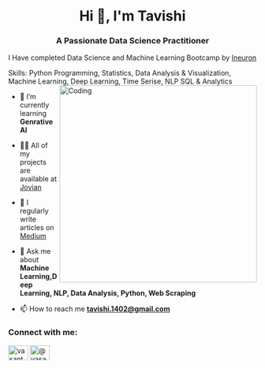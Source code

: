 <h1 align="center">Hi 👋, I'm Tavishi </h1>
<h3 align="center">A Passionate Data Science Practitioner</h3>

<p>I Have completed Data Science and Machine Learning Bootcamp by <a href="https://jovian.com/tavishi-1402">Ineuron</a></p>
<p>
Skills: Python Programming, Statistics, Data Analysis & Visualization, Machine Learning, Deep Learning, Time Serise, NLP SQL & Analytics







  





<img align="right" alt="Coding" width="400" src="https://i.pinimg.com/originals/54/e3/7d/54e37d8074ebcde1d96c77d7b2a7f310.gif">


- 🌱 I’m currently learning **Genrative AI**

- 👨‍💻 All of my projects are available at [Jovian](http://jovian.ai/tavishi-1402)

- 📝 I regularly write articles on [Medium](http://medium.com/@tavishi)

- 💬 Ask me about **Machine Learning,Deep Learning, NLP, Data Analysis, Python, Web Scraping**

- 📫 How to reach me **tavishi.1402@gmail.com**



<h3 align="left">Connect with me:</h3>
<p align="left">
<a href="https://www.linkedin.com/in/tavishi1402" target="blank"><img align="center" src="https://raw.githubusercontent.com/rahuldkjain/github-profile-readme-generator/master/src/images/icons/Social/linked-in-alt.svg" alt="vasanthsai" height="30" width="40" /></a>
<a href="http://medium.com/@tavishi" target="blank"><img align="center" src="https://raw.githubusercontent.com/rahuldkjain/github-profile-readme-generator/master/src/images/icons/Social/medium.svg" alt="@vasanthsai" height="30" width="40" /></a>
</p>

